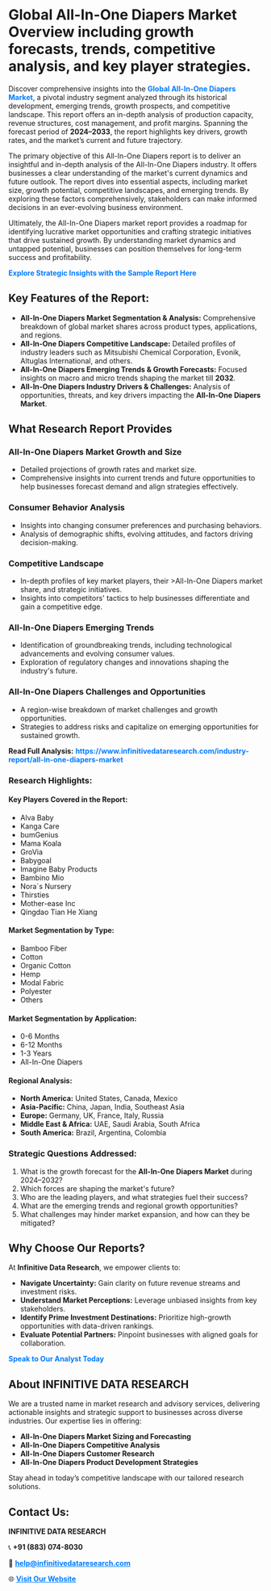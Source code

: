 <h1>Global All-In-One Diapers Market Overview including growth forecasts, trends, competitive analysis, and key player strategies.</h1>
<p>
Discover comprehensive insights into the 
<a href="https://www.infinitivedataresearch.com/industry-report/all-in-one-diapers-market" rel="dofollow" style="color: #007BFF; text-decoration: none;"><strong>Global All-In-One Diapers Market</strong></a>, a pivotal industry segment analyzed through its historical development, emerging trends, growth prospects, and competitive landscape. This report offers an in-depth analysis of production capacity, revenue structures, cost management, and profit margins. Spanning the forecast period of <strong>2024–2033</strong>, the report highlights key drivers, growth rates, and the market’s current and future trajectory.
</p>
<p>
The primary objective of this All-In-One Diapers report is to deliver an insightful and in-depth analysis of the All-In-One Diapers industry. It offers businesses a clear understanding of the market's current dynamics and future outlook. The report dives into essential aspects, including market size, growth potential, competitive landscapes, and emerging trends. By exploring these factors comprehensively, stakeholders can make informed decisions in an ever-evolving business environment.
</p>
<p>
Ultimately, the All-In-One Diapers market report provides a roadmap for identifying lucrative market opportunities and crafting strategic initiatives that drive sustained growth. By understanding market dynamics and untapped potential, businesses can position themselves for long-term success and profitability.
</p>
<p>
<a href="https://www.infinitivedataresearch.com/request-sample/reportId=103182" style="color: #007BFF; text-decoration: none;"><strong>Explore Strategic Insights with the Sample Report Here</strong></a>
</p>

<h2>Key Features of the Report:</h2>
<ul>
<li><strong>All-In-One Diapers Market Segmentation & Analysis:</strong> Comprehensive breakdown of global market shares across product types, applications, and regions.</li>
<li><strong>All-In-One Diapers Competitive Landscape:</strong> Detailed profiles of industry leaders such as Mitsubishi Chemical Corporation, Evonik, Altuglas International, and others.</li>
<li><strong>All-In-One Diapers Emerging Trends & Growth Forecasts:</strong> Focused insights on macro and micro trends shaping the market till <strong>2032</strong>.</li>
<li><strong>All-In-One Diapers Industry Drivers & Challenges:</strong> Analysis of opportunities, threats, and key drivers impacting the <strong>All-In-One Diapers Market</strong>.</li>
</ul>

<h2>What Research Report Provides</h2>
<h3>All-In-One Diapers Market Growth and Size</h3>
<ul>
<li>Detailed projections of growth rates and market size.</li>
<li>Comprehensive insights into current trends and future opportunities to help businesses forecast demand and align strategies effectively.</li>
</ul>

<h3>Consumer Behavior Analysis</h3>
<ul>
<li>Insights into changing consumer preferences and purchasing behaviors.</li>
<li>Analysis of demographic shifts, evolving attitudes, and factors driving decision-making.</li>
</ul>

<h3>Competitive Landscape</h3>
<ul>
<li>In-depth profiles of key market players, their >All-In-One Diapers market share, and strategic initiatives.</li>
<li>Insights into competitors' tactics to help businesses differentiate and gain a competitive edge.</li>
</ul>

<h3>All-In-One Diapers Emerging Trends</h3>
<ul>
<li>Identification of groundbreaking trends, including technological advancements and evolving consumer values.</li>
<li>Exploration of regulatory changes and innovations shaping the industry's future.</li>
</ul>

<h3>All-In-One Diapers Challenges and Opportunities</h3>
<ul>
<li>A region-wise breakdown of market challenges and growth opportunities.</li>
<li>Strategies to address risks and capitalize on emerging opportunities for sustained growth.</li>
</ul>
<p><strong>Read Full Analysis:</strong> <a href="https://www.infinitivedataresearch.com/industry-report/all-in-one-diapers-market" rel="dofollow" style="color: #007BFF; text-decoration: none;"><strong>https://www.infinitivedataresearch.com/industry-report/all-in-one-diapers-market</strong></a></p>
<h3>Research Highlights:</h3>
<h4>Key Players Covered in the Report:</h4>
<ul><li>Alva Baby</li><li>Kanga Care</li><li>bumGenius</li><li>Mama Koala</li><li>GroVia</li><li>Babygoal</li><li>Imagine Baby Products</li><li>Bambino Mio</li><li>Nora`s Nursery</li><li>Thirsties</li><li>Mother-ease Inc</li><li>Qingdao Tian He Xiang</li></ul>
<h4>Market Segmentation by Type:</h4>
<ul><li>Bamboo Fiber</li><li>Cotton</li><li>Organic Cotton</li><li>Hemp</li><li>Modal Fabric</li><li>Polyester</li><li>Others</li></ul>
<h4>Market Segmentation by Application:</h4>
<ul><li>0-6 Months</li><li>6-12 Months</li><li>1-3 Years</li><li>All-In-One Diapers</li></ul>

<h4>Regional Analysis:</h4>
<ul>
<li><strong>North America:</strong> United States, Canada, Mexico</li>
<li><strong>Asia-Pacific:</strong> China, Japan, India, Southeast Asia</li>
<li><strong>Europe:</strong> Germany, UK, France, Italy, Russia</li>
<li><strong>Middle East & Africa:</strong> UAE, Saudi Arabia, South Africa</li>
<li><strong>South America:</strong> Brazil, Argentina, Colombia</li>
</ul>

<h3>Strategic Questions Addressed:</h3>
<ol>
<li>What is the growth forecast for the <strong>All-In-One Diapers Market</strong> during 2024–2032?</li>
<li>Which forces are shaping the market's future?</li>
<li>Who are the leading players, and what strategies fuel their success?</li>
<li>What are the emerging trends and regional growth opportunities?</li>
<li>What challenges may hinder market expansion, and how can they be mitigated?</li>
</ol>

<h2>Why Choose Our Reports?</h2>
<p>At <strong>Infinitive Data Research</strong>, we empower clients to:</p>
<ul>
<li><strong>Navigate Uncertainty:</strong> Gain clarity on future revenue streams and investment risks.</li>
<li><strong>Understand Market Perceptions:</strong> Leverage unbiased insights from key stakeholders.</li>
<li><strong>Identify Prime Investment Destinations:</strong> Prioritize high-growth opportunities with data-driven rankings.</li>
<li><strong>Evaluate Potential Partners:</strong> Pinpoint businesses with aligned goals for collaboration.</li>
</ul>
<p><a href="https://www.infinitivedataresearch.com/industry-report/all-in-one-diapers-market" rel="dofollow" style="color: #007BFF; text-decoration: none;"><strong>Speak to Our Analyst Today</strong></a></p>

<h2>About INFINITIVE DATA RESEARCH</h2>
<p>We are a trusted name in market research and advisory services, delivering actionable insights and strategic support to businesses across diverse industries. Our expertise lies in offering:</p>
<ul>
<li><strong>All-In-One Diapers Market Sizing and Forecasting</strong></li>
<li><strong>All-In-One Diapers Competitive Analysis</strong></li>
<li><strong>All-In-One Diapers Customer Research</strong></li>
<li><strong>All-In-One Diapers Product Development Strategies</strong></li>
</ul>
<p>Stay ahead in today’s competitive landscape with our tailored research solutions.</p>

<h2>Contact Us:</h2>
<p><strong>INFINITIVE DATA RESEARCH</strong></p>
<p>📞 <strong>+91 (883) 074-8030</strong></p>
<p>📧 <strong><a href="mailto:help@infinitivedataresearch.com" style="color: #007BFF;">help@infinitivedataresearch.com</a></strong></p>
<p>🌐 <strong><a href="https://www.infinitivedataresearch.com" rel="dofollow" style="color: #007BFF;">Visit Our Website</a></strong></p>